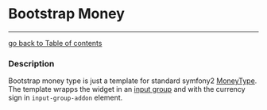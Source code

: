 # Bootstrap Money
---------------------------------------

[go back to Table of contents][back-to-index]

[back-to-index]: https://github.com/symfony2admingenerator/FormExtensionsBundle/blob/master/Resources/doc/documentation.md

[symfony-moneytype]: http://symfony.com/doc/current/reference/forms/types/money.html

[boostrap-input-group]: http://getbootstrap.com/components/#input-groups-basic

### Description

Bootstrap money type is just a template for standard symfony2 [MoneyType][symfony-moneytype].
The template wrapps the widget in an [input group][boostrap-input-group] and with the currency sign in `input-group-addon` element.
